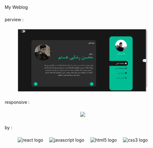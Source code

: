 <p align="left">My Weblog</p>

###

<p align="left">perview :</p>

###

<div align="center">
  <img height="200" src="./preview-DarkMode.png"  />
</div>

###

<p align="left">responsive :</p>

###

<div align="center">
  <img height="200" src="./preview-mobile.png"  />
</div>

###

<p align="left">by :</p>

###

<div align="center">
  <img src="https://cdn.jsdelivr.net/gh/devicons/devicon/icons/react/react-original.svg" height="40" alt="react logo"  />
  <img width="12" />
  <img src="https://cdn.jsdelivr.net/gh/devicons/devicon/icons/javascript/javascript-original.svg" height="40" alt="javascript logo"  />
  <img width="12" />
  <img src="https://cdn.jsdelivr.net/gh/devicons/devicon/icons/html5/html5-original.svg" height="40" alt="html5 logo"  />
  <img width="12" />
  <img src="https://cdn.jsdelivr.net/gh/devicons/devicon/icons/css3/css3-original.svg" height="40" alt="css3 logo"  />
</div>

###
